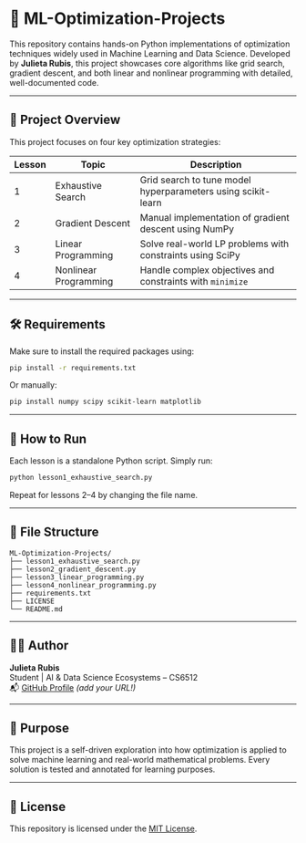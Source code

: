 # 🧠 ML-Optimization-Projects

This repository contains hands-on Python implementations of optimization techniques widely used in Machine Learning and Data Science. Developed by **Julieta Rubis**, this project showcases core algorithms like grid search, gradient descent, and both linear and nonlinear programming with detailed, well-documented code.

---

## 📘 Project Overview

This project focuses on four key optimization strategies:

| Lesson | Topic | Description |
|--------|-------|-------------|
| 1 | Exhaustive Search | Grid search to tune model hyperparameters using scikit-learn |
| 2 | Gradient Descent | Manual implementation of gradient descent using NumPy |
| 3 | Linear Programming | Solve real-world LP problems with constraints using SciPy |
| 4 | Nonlinear Programming | Handle complex objectives and constraints with `minimize` |

---

## 🛠 Requirements

Make sure to install the required packages using:

```bash
pip install -r requirements.txt
```

Or manually:

```bash
pip install numpy scipy scikit-learn matplotlib
```

---

## 🚀 How to Run

Each lesson is a standalone Python script. Simply run:

```bash
python lesson1_exhaustive_search.py
```

Repeat for lessons 2–4 by changing the file name.

---

## 📁 File Structure

```
ML-Optimization-Projects/
├── lesson1_exhaustive_search.py
├── lesson2_gradient_descent.py
├── lesson3_linear_programming.py
├── lesson4_nonlinear_programming.py
├── requirements.txt
├── LICENSE
└── README.md
```

---

## 👩‍💻 Author

**Julieta Rubis**  
Student | AI & Data Science Ecosystems – CS6512  
📬 [GitHub Profile](https://github.com/) *(add your URL!)*

---

## 🧠 Purpose

This project is a self-driven exploration into how optimization is applied to solve machine learning and real-world mathematical problems. Every solution is tested and annotated for learning purposes.

---

## 📃 License

This repository is licensed under the [MIT License](./LICENSE).